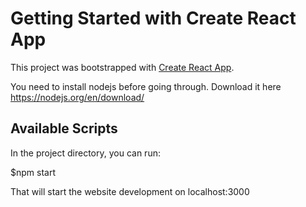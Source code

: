 # Getting Started with Create React App

This project was bootstrapped with [Create React App](https://github.com/facebook/create-react-app).

You need to install nodejs before going through.
Download it here https://nodejs.org/en/download/

## Available Scripts

In the project directory, you can run:

$npm start

That will start the website development on localhost:3000
